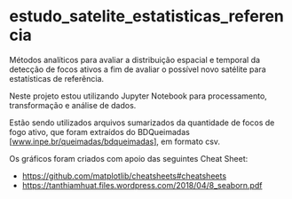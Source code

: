 # estudo_satelite_estatisticas_referencia
Métodos analíticos para avaliar a distribuição espacial e temporal da detecção de focos ativos a fim de avaliar o possível novo satélite para estatísticas de referência.

Neste projeto estou utilizando Jupyter Notebook para processamento, transformação e análise de dados.

Estão sendo utilizados arquivos sumarizados da quantidade de focos de fogo ativo, que foram extraídos do BDQueimadas [www.inpe.br/queimadas/bdqueimadas], em formato csv.

Os gráficos foram criados com apoio das seguintes Cheat Sheet:
* https://github.com/matplotlib/cheatsheets#cheatsheets
* https://tanthiamhuat.files.wordpress.com/2018/04/8_seaborn.pdf

